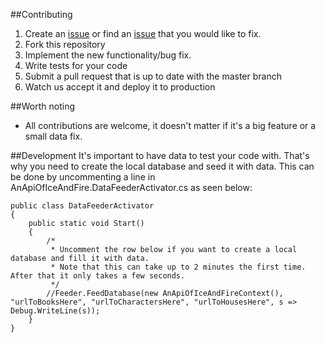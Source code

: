 ##Contributing

1. Create an [issue](https://github.com/joakimskoog/AnApiOfIceAndFire/issues) or find an [issue](https://github.com/joakimskoog/AnApiOfIceAndFire/issues) that you would like to fix.
2. Fork this repository
3. Implement the new functionality/bug fix.
4. Write tests for your code
5. Submit a pull request that is up to date with the master branch
6. Watch us accept it and deploy it to production

##Worth noting
* All contributions are welcome, it doesn't matter if it's a big feature or a small data fix.

##Development
It's important to have data to test your code with. That's why you need to create the local database and seed it with data. This can be done by uncommenting a line in AnApiOfIceAndFire.DataFeederActivator.cs as seen below:

    public class DataFeederActivator
    {
        public static void Start()
        {
            /*
             * Uncomment the row below if you want to create a local database and fill it with data.
             * Note that this can take up to 2 minutes the first time. After that it only takes a few seconds.
             */
            //Feeder.FeedDatabase(new AnApiOfIceAndFireContext(), "urlToBooksHere", "urlToCharactersHere", "urlToHousesHere", s => Debug.WriteLine(s));
        }
    }
